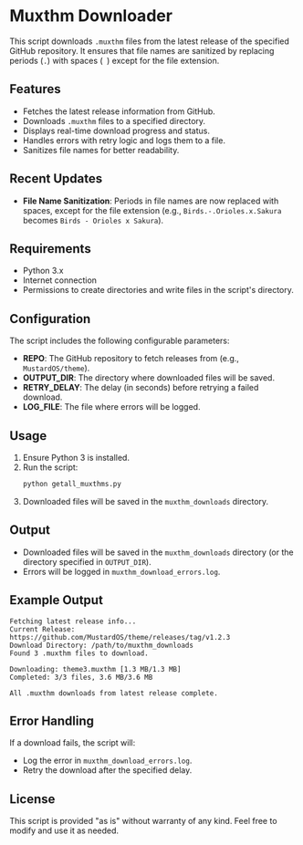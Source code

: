# Muxthm Downloader

This script downloads `.muxthm` files from the latest release of the specified GitHub repository. It ensures that file names are sanitized by replacing periods (`.`) with spaces (` `) except for the file extension.

## Features
- Fetches the latest release information from GitHub.
- Downloads `.muxthm` files to a specified directory.
- Displays real-time download progress and status.
- Handles errors with retry logic and logs them to a file.
- Sanitizes file names for better readability.

## Recent Updates
- **File Name Sanitization**: Periods in file names are now replaced with spaces, except for the file extension (e.g., `Birds.-.Orioles.x.Sakura` becomes `Birds - Orioles x Sakura`).

## Requirements

- Python 3.x
- Internet connection
- Permissions to create directories and write files in the script's directory.

## Configuration

The script includes the following configurable parameters:

- **REPO**: The GitHub repository to fetch releases from (e.g., `MustardOS/theme`).
- **OUTPUT_DIR**: The directory where downloaded files will be saved.
- **RETRY_DELAY**: The delay (in seconds) before retrying a failed download.
- **LOG_FILE**: The file where errors will be logged.

## Usage

1. Ensure Python 3 is installed.
2. Run the script:
   ```bash
   python getall_muxthms.py
   ```
3. Downloaded files will be saved in the `muxthm_downloads` directory.

## Output

- Downloaded files will be saved in the `muxthm_downloads` directory (or the directory specified in `OUTPUT_DIR`).
- Errors will be logged in `muxthm_download_errors.log`.

## Example Output

```
Fetching latest release info...
Current Release: https://github.com/MustardOS/theme/releases/tag/v1.2.3
Download Directory: /path/to/muxthm_downloads
Found 3 .muxthm files to download.

Downloading: theme3.muxthm [1.3 MB/1.3 MB]
Completed: 3/3 files, 3.6 MB/3.6 MB

All .muxthm downloads from latest release complete.
```

## Error Handling

If a download fails, the script will:
- Log the error in `muxthm_download_errors.log`.
- Retry the download after the specified delay.

## License

This script is provided "as is" without warranty of any kind. Feel free to modify and use it as needed.
